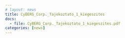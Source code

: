 ```yaml
---
# layout: news
title: CyBERG_Corp._Tajekoztato_1_kiegeszites
docs:
  - file: CyBERG_Corp._Tajekoztato_1_kiegeszites.pdf
categories: [news]
---
```

